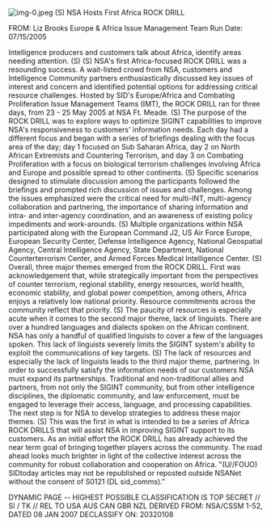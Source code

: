 ![img-0.jpeg](img-0.jpeg)
(S) NSA Hosts First Africa ROCK DRILL

FROM: Liz Brooks
Europe \& Africa Issue Management Team
Run Date: 07/15/2005

Intelligence producers and customers talk about Africa, identify areas needing attention. (S)
(S) NSA's first Africa-focused ROCK DRILL was a resounding success. A wait-listed crowd from NSA, customers and Intelligence Community partners enthusiastically discussed key issues of interest and concern and identified potential options for addressing critical resource challenges. Hosted by SID's Europe/Africa and Combating Proliferation Issue Management Teams (IMT), the ROCK DRILL ran for three days, from 23 - 25 May 2005 at NSA Ft. Meade.
(S) The purpose of the ROCK DRILL was to explore ways to optimize SIGINT capabilities to improve NSA's responsiveness to customers' information needs. Each day had a different focus and began with a series of briefings dealing with the focus area of the day; day 1 focused on Sub Saharan Africa, day 2 on North African Extremists and Countering Terrorism, and day 3 on Combating Proliferation with a focus on biological terrorism challenges involving Africa and Europe and possible spread to other continents.
(S) Specific scenarios designed to stimulate discussion among the participants followed the briefings and prompted rich discussion of issues and challenges. Among the issues emphasized were the critical need for multi-INT, multi-agency collaboration and partnering, the importance of sharing information and intra- and inter-agency coordination, and an awareness of existing policy impediments and work-arounds.
(S) Multiple organizations within NSA participated along with the European Command J2, US Air Force Europe, European Security Center, Defense Intelligence Agency, National Geospatial Agency, Central Intelligence Agency, State Department, National Counterterrorism Center, and Armed Forces Medical Intelligence Center.
(S) Overall, three major themes emerged from the ROCK DRILL. First was acknowledgement that, while strategically important from the perspectives of counter terrorism, regional stability, energy resources, world health, economic stability, and global power competition, among others, Africa enjoys a relatively low national priority. Resource commitments across the community reflect that priority.
(S) The paucity of resources is especially acute when it comes to the second major theme, lack of linguists. There are over a hundred languages and dialects spoken on the African continent. NSA has only a handful of qualified linguists to cover a few of the languages spoken. This lack of linguists severely limits the SIGINT system's ability to exploit the communications of key targets.
(S) The lack of resources and especially the lack of linguists leads to the third major theme, partnering. In order to successfully satisfy the information needs of our customers NSA must expand its partnerships. Traditional and non-traditional allies and partners, from not only the SIGINT community, but from other intelligence disciplines, the diplomatic community, and law enforcement, must be engaged to leverage their access, language, and processing capabilities. The next step is for NSA to develop strategies to address these major themes.
(S) This was the first in what is intended to be a series of Africa ROCK DRILLS that will assist NSA in improving SIGINT support to its customers. As an initial effort the ROCK DRILL has already achieved the near term goal of bringing together players across the community. The road ahead looks much brighter in light of the collective interest across the community for robust collaboration and cooperation on Africa.
"(U//FOUO) SIDtoday articles may not be republished or reposted outside NSANet without the consent of S0121 (DL sid_comms)."

DYNAMIC PAGE -- HIGHEST POSSIBLE CLASSIFICATION IS
TOP SECRET // SI / TK // REL TO USA AUS CAN GBR NZL
DERIVED FROM: NSA/CSSM 1-52, DATED 08 JAN 2007 DECLASSIFY ON: 20320108
